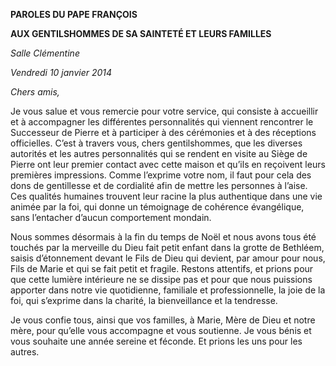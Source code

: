**PAROLES DU PAPE FRANÇOIS**

**AUX GENTILSHOMMES DE SA SAINTETÉ ET LEURS FAMILLES**

*Salle Clémentine*

*Vendredi 10 janvier 2014*

*Chers amis,*

Je vous salue et vous remercie pour votre service, qui consiste à accueillir et à accompagner les différentes personnalités qui viennent rencontrer le Successeur de Pierre et à participer à des cérémonies et à des réceptions officielles. C’est à travers vous, chers gentilshommes, que les diverses autorités et les autres personnalités qui se rendent en visite au Siège de Pierre ont leur premier contact avec cette maison et qu’ils en reçoivent leurs premières impressions. Comme l’exprime votre nom, il faut pour cela des dons de gentillesse et de cordialité afin de mettre les personnes à l’aise. Ces qualités humaines trouvent leur racine la plus authentique dans une vie animée par la foi, qui donne un témoignage de cohérence évangélique, sans l’entacher d’aucun comportement mondain.

Nous sommes désormais à la fin du temps de Noël et nous avons tous été touchés par la merveille du Dieu fait petit enfant dans la grotte de Bethléem, saisis d’étonnement devant le Fils de Dieu qui devient, par amour pour nous, Fils de Marie et qui se fait petit et fragile. Restons attentifs, et prions pour que cette lumière intérieure ne se dissipe pas et pour que nous puissions apporter dans notre vie quotidienne, familiale et professionnelle, la joie de la foi, qui s’exprime dans la charité, la bienveillance et la tendresse.

Je vous confie tous, ainsi que vos familles, à Marie, Mère de Dieu et notre mère, pour qu’elle vous accompagne et vous soutienne. Je vous bénis et vous souhaite une année sereine et féconde. Et prions les uns pour les autres.